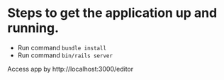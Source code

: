 # Steps to get the application up and running.

- Run command `bundle install`
- Run command `bin/rails server`

Access app by http://localhost:3000/editor
